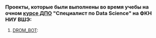 ### Проекты, которые были выполнены во время учебы на очном [курсе ДПО](https://cs.hse.ru/dpo/datascientist) "Специалист по Data Science" на ФКН НИУ ВШЭ:
1. [DROM_BOT](https://github.com/maxzhrvl/projects/tree/main/DS_course_HSE/DROM_BOT):

